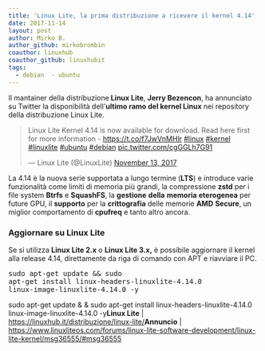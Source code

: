 ```yaml
---
title: 'Linux Lite, la prima distribuzione a ricevere il kernel 4.14'
date: 2017-11-14
layout: post
author: Mirko B.
author_github: mirkobrombin
coauthor: linuxhub
coauthor_github: linuxhubit
tags:
  - debian  - ubuntu
---
```

Il mantainer della distribuzione<strong> Linux Lite</strong>, <strong>Jerry Bezencon</strong>, ha annunciato su Twitter la disponibilità dell'<strong>ultimo ramo del kernel Linux</strong> nei repository della distribuzione Linux Lite.<blockquote class="twitter-tweet" data-lang="en"><p dir="ltr" lang="en">Linux Lite Kernel 4.14 is now available for download. Read here first for more information - <a href="https://t.co/f7JwVnMHlr">https://t.co/f7JwVnMHlr</a> <a href="https://twitter.com/hashtag/linux?src=hash&amp;ref_src=twsrc%5Etfw">#linux</a> <a href="https://twitter.com/hashtag/kernel?src=hash&amp;ref_src=twsrc%5Etfw">#kernel</a> <a href="https://twitter.com/hashtag/linuxlite?src=hash&amp;ref_src=twsrc%5Etfw">#linuxlite</a> <a href="https://twitter.com/hashtag/ubuntu?src=hash&amp;ref_src=twsrc%5Etfw">#ubuntu</a> <a href="https://twitter.com/hashtag/debian?src=hash&amp;ref_src=twsrc%5Etfw">#debian</a> <a href="https://t.co/cgGGLh7G91">pic.twitter.com/cgGGLh7G91</a></p>— Linux Lite (@LinuxLite) <a href="https://twitter.com/LinuxLite/status/930091013703479296?ref_src=twsrc%5Etfw">November 13, 2017</a></blockquote><script async src="https://platform.twitter.com/widgets.js" charset="utf-8"></script>La 4.14 è la nuova serie supportata a lungo termine (<strong>LTS</strong>) e introduce varie funzionalità come limiti di memoria più grandi, la compressione <strong>zstd</strong> per i file system <strong>Btrfs</strong> e <strong>SquashFS</strong>, la <strong>gestione</strong> <strong>della</strong> <strong>memoria</strong> <strong>eterogenea</strong> per future GPU, il <strong>supporto</strong> per la <strong>crittografia</strong> delle memorie <strong>AMD</strong> <strong>Secure</strong>, un miglior comportamento di <strong>cpufreq</strong> e tanto altro ancora.<h3>Aggiornare su Linux Lite</h3>Se si utilizza <strong>Linux Lite 2.x</strong> o <strong>Linux Lite 3.x,</strong> è possibile aggiornare il kernel alla release 4.14, direttamente da riga di comando con APT e riavviare il PC.<pre>sudo apt-get update &amp;&amp; sudo apt-get install linux-headers-linuxlite-4.14.0 linux-image-linuxlite-4.14.0 -y</pre>sudo apt-get update &amp; &amp; sudo apt-get install linux-headers-linuxlite-4.14.0 linux-image-linuxlite-4.14.0 -y<strong>Linux Lite</strong> | <a href="https://linuxhub.it/distribuzione/linux-lite/">https://linuxhub.it/distribuzione/linux-lite/</a><strong>Annuncio</strong> | <a href="https://www.linuxliteos.com/forums/linux-lite-software-development/linux-lite-kernel/msg36555/#msg36555">https://www.linuxliteos.com/forums/linux-lite-software-development/linux-lite-kernel/msg36555/#msg36555</a>